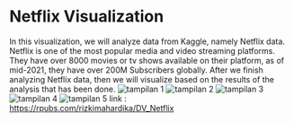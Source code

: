 # Netflix Visualization
In this visualization, we will analyze data from Kaggle, namely Netflix data. Netflix is one of the most popular media and video streaming platforms. They have over 8000 movies or tv shows available on their platform, as of mid-2021, they have over 200M Subscribers globally. After we finish analyzing Netflix data, then we will visualize based on the results of the analysis that has been done.
![tampilan 1](https://user-images.githubusercontent.com/79896604/169947131-a40f24ff-9837-40f9-9b57-beb28c5644f6.png)
![tampilan 2](https://user-images.githubusercontent.com/79896604/169947171-8825d423-ad06-4183-a7c2-26a301c0b3b3.png)
![tampilan 3](https://user-images.githubusercontent.com/79896604/169947197-d2d01ca6-82a2-4176-a2a9-c97ad9a024cb.png)
![tampilan 4](https://user-images.githubusercontent.com/79896604/169947213-af3804e2-c927-4cc1-baf5-8a2c59ae6227.png)
![tampilan 5](https://user-images.githubusercontent.com/79896604/169947244-4eb728d2-f98c-4302-82be-c75a7bf35fcc.png)
link : https://rpubs.com/rizkimahardika/DV_Netflix
